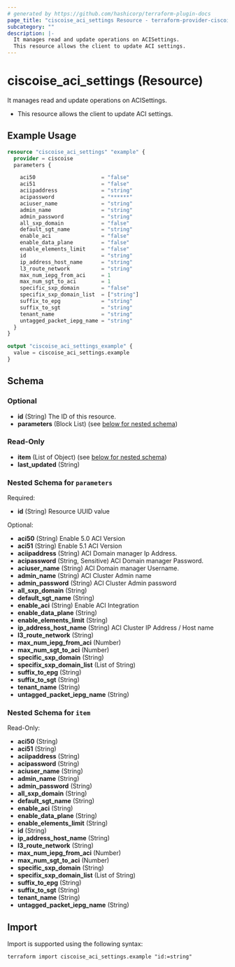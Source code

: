 ```yaml
---
# generated by https://github.com/hashicorp/terraform-plugin-docs
page_title: "ciscoise_aci_settings Resource - terraform-provider-ciscoise"
subcategory: ""
description: |-
  It manages read and update operations on ACISettings.
  This resource allows the client to update ACI settings.
---
```


# ciscoise_aci_settings (Resource)

It manages read and update operations on ACISettings.

- This resource allows the client to update ACI settings.

## Example Usage

```terraform
resource "ciscoise_aci_settings" "example" {
  provider = ciscoise
  parameters {

    aci50                     = "false"
    aci51                     = "false"
    aciipaddress              = "string"
    acipassword               = "******"
    aciuser_name              = "string"
    admin_name                = "string"
    admin_password            = "string"
    all_sxp_domain            = "false"
    default_sgt_name          = "string"
    enable_aci                = "false"
    enable_data_plane         = "false"
    enable_elements_limit     = "false"
    id                        = "string"
    ip_address_host_name      = "string"
    l3_route_network          = "string"
    max_num_iepg_from_aci     = 1
    max_num_sgt_to_aci        = 1
    specific_sxp_domain       = "false"
    specifix_sxp_domain_list  = ["string"]
    suffix_to_epg             = "string"
    suffix_to_sgt             = "string"
    tenant_name               = "string"
    untagged_packet_iepg_name = "string"
  }
}

output "ciscoise_aci_settings_example" {
  value = ciscoise_aci_settings.example
}
```

<!-- schema generated by tfplugindocs -->
## Schema

### Optional

- **id** (String) The ID of this resource.
- **parameters** (Block List) (see [below for nested schema](#nestedblock--parameters))

### Read-Only

- **item** (List of Object) (see [below for nested schema](#nestedatt--item))
- **last_updated** (String)

<a id="nestedblock--parameters"></a>
### Nested Schema for `parameters`

Required:

- **id** (String) Resource UUID value

Optional:

- **aci50** (String) Enable 5.0 ACI Version
- **aci51** (String) Enable 5.1 ACI Version
- **aciipaddress** (String) ACI Domain manager Ip Address.
- **acipassword** (String, Sensitive) ACI Domain manager Password.
- **aciuser_name** (String) ACI Domain manager Username.
- **admin_name** (String) ACI Cluster Admin name
- **admin_password** (String) ACI Cluster Admin password
- **all_sxp_domain** (String)
- **default_sgt_name** (String)
- **enable_aci** (String) Enable ACI Integration
- **enable_data_plane** (String)
- **enable_elements_limit** (String)
- **ip_address_host_name** (String) ACI Cluster IP Address / Host name
- **l3_route_network** (String)
- **max_num_iepg_from_aci** (Number)
- **max_num_sgt_to_aci** (Number)
- **specific_sxp_domain** (String)
- **specifix_sxp_domain_list** (List of String)
- **suffix_to_epg** (String)
- **suffix_to_sgt** (String)
- **tenant_name** (String)
- **untagged_packet_iepg_name** (String)


<a id="nestedatt--item"></a>
### Nested Schema for `item`

Read-Only:

- **aci50** (String)
- **aci51** (String)
- **aciipaddress** (String)
- **acipassword** (String)
- **aciuser_name** (String)
- **admin_name** (String)
- **admin_password** (String)
- **all_sxp_domain** (String)
- **default_sgt_name** (String)
- **enable_aci** (String)
- **enable_data_plane** (String)
- **enable_elements_limit** (String)
- **id** (String)
- **ip_address_host_name** (String)
- **l3_route_network** (String)
- **max_num_iepg_from_aci** (Number)
- **max_num_sgt_to_aci** (Number)
- **specific_sxp_domain** (String)
- **specifix_sxp_domain_list** (List of String)
- **suffix_to_epg** (String)
- **suffix_to_sgt** (String)
- **tenant_name** (String)
- **untagged_packet_iepg_name** (String)

## Import

Import is supported using the following syntax:

```shell
terraform import ciscoise_aci_settings.example "id:=string"
```
